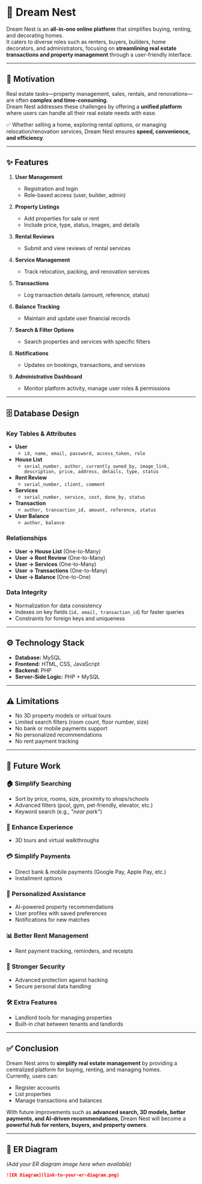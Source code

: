 # 🏡 Dream Nest

Dream Nest is an **all-in-one online platform** that simplifies buying, renting, and decorating homes.  
It caters to diverse roles such as renters, buyers, builders, home decorators, and administrators, focusing on **streamlining real estate transactions and property management** through a user-friendly interface.

---

## 🚀 Motivation
Real estate tasks—property management, sales, rentals, and renovations—are often **complex and time-consuming**.  
Dream Nest addresses these challenges by offering a **unified platform** where users can handle all their real estate needs with ease.

✅ Whether selling a home, exploring rental options, or managing relocation/renovation services, Dream Nest ensures **speed, convenience, and efficiency**.

---

## ✨ Features

1. **User Management**
   - Registration and login
   - Role-based access (user, builder, admin)

2. **Property Listings**
   - Add properties for sale or rent
   - Include price, type, status, images, and details

3. **Rental Reviews**
   - Submit and view reviews of rental services

4. **Service Management**
   - Track relocation, packing, and renovation services

5. **Transactions**
   - Log transaction details (amount, reference, status)

6. **Balance Tracking**
   - Maintain and update user financial records

7. **Search & Filter Options**
   - Search properties and services with specific filters

8. **Notifications**
   - Updates on bookings, transactions, and services

9. **Administrative Dashboard**
   - Monitor platform activity, manage user roles & permissions

---

## 🗄 Database Design

### Key Tables & Attributes
- **User**
  - `id, name, email, password, access_token, role`
- **House List**
  - `serial_number, author, currently_owned_by, image_link, description, price, address, details, type, status`
- **Rent Review**
  - `serial_number, client, comment`
- **Services**
  - `serial_number, service, cost, done_by, status`
- **Transaction**
  - `author, transaction_id, amount, reference, status`
- **User Balance**
  - `author, balance`

### Relationships
- **User → House List** (One-to-Many)
- **User → Rent Review** (One-to-Many)
- **User → Services** (One-to-Many)
- **User → Transactions** (One-to-Many)
- **User → Balance** (One-to-One)

### Data Integrity
- Normalization for data consistency
- Indexes on key fields (`id, email, transaction_id`) for faster queries
- Constraints for foreign keys and uniqueness

---

## ⚙️ Technology Stack

- **Database:** MySQL  
- **Frontend:** HTML, CSS, JavaScript  
- **Backend:** PHP  
- **Server-Side Logic:** PHP + MySQL  

---

## ⚠️ Limitations
- No 3D property models or virtual tours  
- Limited search filters (room count, floor number, size)  
- No bank or mobile payments support  
- No personalized recommendations  
- No rent payment tracking  

---

## 🔮 Future Work

### 🏠 Simplify Searching
- Sort by price, rooms, size, proximity to shops/schools  
- Advanced filters (pool, gym, pet-friendly, elevator, etc.)  
- Keyword search (e.g., *"near park"*)  

### 🎥 Enhance Experience
- 3D tours and virtual walkthroughs  

### 💳 Simplify Payments
- Direct bank & mobile payments (Google Pay, Apple Pay, etc.)  
- Installment options  

### 🤖 Personalized Assistance
- AI-powered property recommendations  
- User profiles with saved preferences  
- Notifications for new matches  

### 📊 Better Rent Management
- Rent payment tracking, reminders, and receipts  

### 🔐 Stronger Security
- Advanced protection against hacking  
- Secure personal data handling  

### 🛠 Extra Features
- Landlord tools for managing properties  
- Built-in chat between tenants and landlords  

---

## ✅ Conclusion
Dream Nest aims to **simplify real estate management** by providing a centralized platform for buying, renting, and managing homes.  
Currently, users can:
- Register accounts
- List properties
- Manage transactions and balances  

With future improvements such as **advanced search, 3D models, better payments, and AI-driven recommendations**, Dream Nest will become a **powerful hub for renters, buyers, and property owners**.

---

## 📌 ER Diagram
*(Add your ER diagram image here when available)*  
```markdown
![ER Diagram](link-to-your-er-diagram.png)
